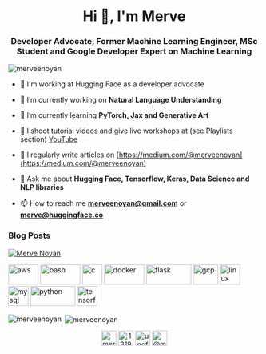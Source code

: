 <h1 align="center">Hi 👋, I'm Merve</h1>
<h3 align="center">Developer Advocate, Former Machine Learning Engineer, MSc Student and Google Developer Expert on Machine Learning</h3>

<p align="left"> <img src="https://komarev.com/ghpvc/?username=merveenoyan" alt="merveenoyan" /> </p>

- 🤗 I'm working at Hugging Face as a developer advocate

- 🔭 I’m currently working on **Natural Language Understanding**

- 🌱 I’m currently learning **PyTorch, Jax and Generative Art**

- 🎥 I shoot tutorial videos and give live workshops at (see Playlists section) [YouTube](https://www.youtube.com/playlist?list=PL-gZN-RzY2q-hjuOfZCggDprM0UYPv_oI)

- 📝 I regularly write articles on [https://medium.com/@merveenoyan](https://medium.com/@merveenoyan)

- 💬 Ask me about **Hugging Face, Tensorflow, Keras, Data Science and NLP libraries**

- 📫 How to reach me **merveenoyan@gmail.com** or **merve@huggingface.co**

### Blog Posts
<!-- BLOG-POST-LIST:START -->
[![Merve Noyan](https://github-readme-medium.vercel.app/?username=merveenoyan)](https://medium.com/@merveenoyan)
<!-- BLOG-POST-LIST:END -->

<p align="left"><img src="https://upload.wikimedia.org/wikipedia/commons/thumb/9/93/Amazon_Web_Services_Logo.svg/1024px-Amazon_Web_Services_Logo.svg.png" alt="aws" width="60" height="40"/> <img src="https://upload.wikimedia.org/wikipedia/commons/thumb/8/82/Gnu-bash-logo.svg/432px-Gnu-bash-logo.svg.png" alt="bash" width="80" height="40"/> <img src="https://upload.wikimedia.org/wikipedia/commons/thumb/1/18/C_Programming_Language.svg/760px-C_Programming_Language.svg.png" alt="c" width="40" height="40"/> <img src="https://upload.wikimedia.org/wikipedia/commons/thumb/4/4e/Docker_%28container_engine%29_logo.svg/1220px-Docker_%28container_engine%29_logo.svg.png" alt="docker" width="80" height="40"/> <img src="https://upload.wikimedia.org/wikipedia/commons/thumb/3/3c/Flask_logo.svg/1280px-Flask_logo.svg.png" alt="flask" width="90" height="40"/> <img src="https://seeklogo.com/images/G/google-cloud-logo-ADE788217F-seeklogo.com.png" alt="gcp" width="50" height="40"/> <img src="https://upload.wikimedia.org/wikipedia/commons/thumb/3/35/Tux.svg/1200px-Tux.svg.png" alt="linux" width="40" height="40"/> <img src="https://www.vectorlogo.zone/logos/mysql/mysql-official.svg" alt="mysql" width="40" height="40"/> <img src="https://upload.wikimedia.org/wikipedia/commons/thumb/f/f8/Python_logo_and_wordmark.svg/972px-Python_logo_and_wordmark.svg.png" alt="python" width="90" height="40"/> <img src="https://upload.wikimedia.org/wikipedia/commons/thumb/2/2d/Tensorflow_logo.svg/230px-Tensorflow_logo.svg.png" alt="tensorflow" width="40" height="40"/></p><p><img align="left" src="https://github-readme-stats.vercel.app/api/top-langs/?username=merveenoyan&layout=compact&hide=html" alt="merveenoyan" /></p>

<p>&nbsp;<img align="center" src="https://github-readme-stats.vercel.app/api?username=merveenoyan&show_icons=true" alt="merveenoyan" /></p>

<p align="center">
<a href="https://twitter.com/mervenoyann" target="blank"><img align="center" src="https://cdn.jsdelivr.net/npm/simple-icons@3.0.1/icons/twitter.svg" alt="mervenoyann" height="30" width="30" /></a>
<a href="https://stackoverflow.com/users/13198517" target="blank"><img align="center" src="https://cdn.jsdelivr.net/npm/simple-icons@3.0.1/icons/stackoverflow.svg" alt="13198517" height="30" width="30" /></a>
<a href="https://kaggle.com/unofficialmerve" target="blank"><img align="center" src="https://cdn.jsdelivr.net/npm/simple-icons@3.0.1/icons/kaggle.svg" alt="unofficialmerve" height="30" width="30" /></a>
<a href="https://medium.com/@merveenoyan" target="blank"><img align="center" src="https://cdn.jsdelivr.net/npm/simple-icons@3.0.1/icons/medium.svg" alt="@merveenoyan" height="30" width="30" /></a>
</p>

